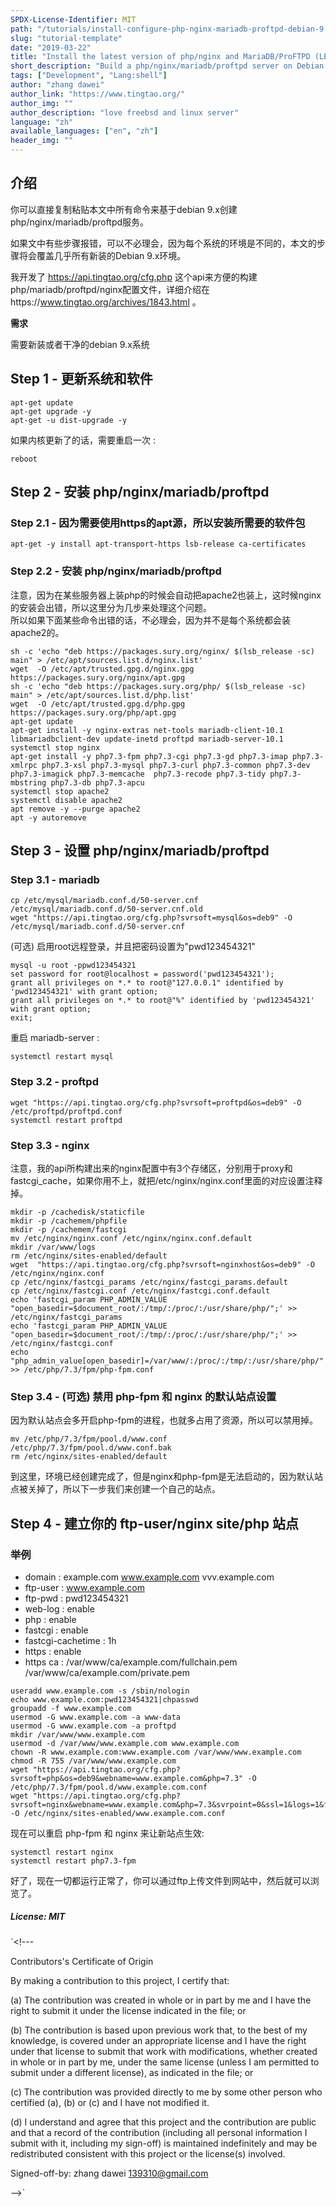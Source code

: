 ```yaml
---
SPDX-License-Identifier: MIT
path: "/tutorials/install-configure-php-nginx-mariadb-proftpd-debian-9.x"
slug: "tutorial-template"
date: "2019-03-22"
title: "Install the latest version of php/nginx and MariaDB/ProFTPD (LEMP) on Debian 9.x"
short_description: "Build a php/nginx/mariadb/proftpd server on Debian 9.x"
tags: ["Development", "Lang:shell"]
author: "zhang dawei"
author_link: "https://www.tingtao.org/"
author_img: ""
author_description: "love freebsd and linux server"
language: "zh"
available_languages: ["en", "zh"]
header_img: ""
---
```



## 介绍

你可以直接复制粘贴本文中所有命令来基于debian 9.x创建php/nginx/mariadb/proftpd服务。

如果文中有些步骤报错，可以不必理会，因为每个系统的环境是不同的，本文的步骤将会覆盖几乎所有新装的Debian 9.x环境。

我开发了 https://api.tingtao.org/cfg.php 这个api来方便的构建php/mariadb/proftpd/nginx配置文件，详细介绍在https://www.tingtao.org/archives/1843.html 。

**需求**

需要新装或者干净的debian 9.x系统

## Step 1 - 更新系统和软件

```shell
apt-get update
apt-get upgrade -y
apt-get -u dist-upgrade -y
```

如果内核更新了的话，需要重启一次 :

```shell
reboot
```

## Step 2 - 安装 php/nginx/mariadb/proftpd

### Step 2.1 - 因为需要使用https的apt源，所以安装所需要的软件包

```shell
apt-get -y install apt-transport-https lsb-release ca-certificates
```

### Step 2.2 - 安装 php/nginx/mariadb/proftpd

注意，因为在某些服务器上装php的时候会自动把apache2也装上，这时候nginx的安装会出错，所以这里分为几步来处理这个问题。<br />
所以如果下面某些命令出错的话，不必理会，因为并不是每个系统都会装apache2的。

```shell
sh -c 'echo "deb https://packages.sury.org/nginx/ $(lsb_release -sc) main" > /etc/apt/sources.list.d/nginx.list'
wget  -O /etc/apt/trusted.gpg.d/nginx.gpg https://packages.sury.org/nginx/apt.gpg
sh -c 'echo "deb https://packages.sury.org/php/ $(lsb_release -sc) main" > /etc/apt/sources.list.d/php.list'
wget  -O /etc/apt/trusted.gpg.d/php.gpg https://packages.sury.org/php/apt.gpg
apt-get update
apt-get install -y nginx-extras net-tools mariadb-client-10.1 libmariadbclient-dev update-inetd proftpd mariadb-server-10.1 
systemctl stop nginx
apt-get install -y php7.3-fpm php7.3-cgi php7.3-gd php7.3-imap php7.3-xmlrpc php7.3-xsl php7.3-mysql php7.3-curl php7.3-common php7.3-dev php7.3-imagick php7.3-memcache  php7.3-recode php7.3-tidy php7.3-mbstring php7.3-db php7.3-apcu
systemctl stop apache2
systemctl disable apache2
apt remove -y --purge apache2
apt -y autoremove
```

## Step 3 - 设置 php/nginx/mariadb/proftpd

### Step 3.1 - mariadb

```shell
cp /etc/mysql/mariadb.conf.d/50-server.cnf /etc/mysql/mariadb.conf.d/50-server.cnf.old
wget "https://api.tingtao.org/cfg.php?svrsoft=mysql&os=deb9" -O /etc/mysql/mariadb.conf.d/50-server.cnf
```

(可选) 启用root远程登录，并且把密码设置为"pwd123454321"

```shell
mysql -u root -ppwd123454321
set password for root@localhost = password('pwd123454321'); 
grant all privileges on *.* to root@"127.0.0.1" identified by 'pwd123454321' with grant option;
grant all privileges on *.* to root@"%" identified by 'pwd123454321' with grant option;
exit;
```

重启 mariadb-server :

```shell
systemctl restart mysql
```

### Step 3.2 - proftpd

```shell
wget "https://api.tingtao.org/cfg.php?svrsoft=proftpd&os=deb9" -O /etc/proftpd/proftpd.conf
systemctl restart proftpd
```

### Step 3.3 - nginx

注意，我的api所构建出来的nginx配置中有3个存储区，分别用于proxy和fastcgi_cache，如果你用不上，就把/etc/nginx/nginx.conf里面的对应设置注释掉。

```shell
mkdir -p /cachedisk/staticfile
mkdir -p /cachemem/phpfile
mkdir -p /cachemem/fastcgi
mv /etc/nginx/nginx.conf /etc/nginx/nginx.conf.default
mkdir /var/www/logs
rm /etc/nginx/sites-enabled/default
wget  "https://api.tingtao.org/cfg.php?svrsoft=nginxhost&os=deb9" -O /etc/nginx/nginx.conf
cp /etc/nginx/fastcgi_params /etc/nginx/fastcgi_params.default
cp /etc/nginx/fastcgi.conf /etc/nginx/fastcgi.conf.default
echo 'fastcgi_param PHP_ADMIN_VALUE "open_basedir=$document_root/:/tmp/:/proc/:/usr/share/php/";' >> /etc/nginx/fastcgi_params
echo 'fastcgi_param PHP_ADMIN_VALUE "open_basedir=$document_root/:/tmp/:/proc/:/usr/share/php/";' >> /etc/nginx/fastcgi.conf
echo "php_admin_value[open_basedir]=/var/www/:/proc/:/tmp/:/usr/share/php/" >> /etc/php/7.3/fpm/php-fpm.conf
```

### Step 3.4 - (可选) 禁用 php-fpm 和 nginx 的默认站点设置
因为默认站点会多开启php-fpm的进程，也就多占用了资源，所以可以禁用掉。

```shell
mv /etc/php/7.3/fpm/pool.d/www.conf /etc/php/7.3/fpm/pool.d/www.conf.bak
rm /etc/nginx/sites-enabled/default
```

到这里，环境已经创建完成了，但是nginx和php-fpm是无法启动的，因为默认站点被关掉了，所以下一步我们来创建一个自己的站点。

## Step 4 - 建立你的 ftp-user/nginx site/php 站点

### 举例

* domain : example.com www.example.com vvv.example.com <br />
* ftp-user : www.example.com <br />
* ftp-pwd : pwd123454321 <br />
* web-log : enable <br />
* php : enable <br />
* fastcgi : enable <br />
* fastcgi-cachetime : 1h <br />
* https : enable <br />
* https ca : /var/www/ca/example.com/fullchain.pem /var/www/ca/example.com/private.pem

```shell
useradd www.example.com -s /sbin/nologin
echo www.example.com:pwd123454321|chpasswd
groupadd -f www.example.com
usermod -G www.example.com -a www-data
usermod -G www.example.com -a proftpd
mkdir /var/www/www.example.com
usermod -d /var/www/www.example.com www.example.com
chown -R www.example.com:www.example.com /var/www/www.example.com
chmod -R 755 /var/www/www.example.com
wget "https://api.tingtao.org/cfg.php?svrsoft=php&os=deb9&webname=www.example.com&php=7.3" -O /etc/php/7.3/fpm/pool.d/www.example.com.conf 
wget "https://api.tingtao.org/cfg.php?svrsoft=nginx&webname=www.example.com&php=7.3&svrpoint=0&ssl=1&logs=1&fastcgi=1&domains=example.com,www.example.com,vvv.example.com&ssldirname=example.com&fastcgicachetime=1h" -O /etc/nginx/sites-enabled/www.example.com.conf
```

现在可以重启 php-fpm 和 nginx 来让新站点生效:

```shell
systemctl restart nginx
systemctl restart php7.3-fpm
```

好了，现在一切都运行正常了，你可以通过ftp上传文件到网站中，然后就可以浏览了。

##### License: MIT

`<!---

Contributors's Certificate of Origin

By making a contribution to this project, I certify that:

(a) The contribution was created in whole or in part by me and I have
the right to submit it under the license indicated in the file; or

(b) The contribution is based upon previous work that, to the best of my
knowledge, is covered under an appropriate license and I have the
right under that license to submit that work with modifications,
whether created in whole or in part by me, under the same license
(unless I am permitted to submit under a different license), as
indicated in the file; or

(c) The contribution was provided directly to me by some other person
who certified (a), (b) or (c) and I have not modified it.

(d) I understand and agree that this project and the contribution are
public and that a record of the contribution (including all personal
information I submit with it, including my sign-off) is maintained
indefinitely and may be redistributed consistent with this project
or the license(s) involved.

Signed-off-by: zhang dawei  139310@gmail.com

-->`
